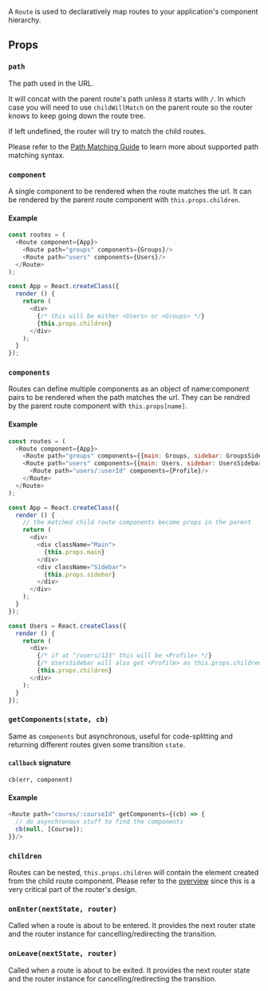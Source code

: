 A `Route` is used to declaratively map routes to your application's
component hierarchy.

Props
-----

### `path`

The path used in the URL.

It will concat with the parent route's path unless it starts with `/`.
In which case you will need to use `childWillMatch` on the parent route
so the router knows to keep going down the route tree.

If left undefined, the router will try to match the child routes.

Please refer to the [Path Matching Guide][path-matching] to learn more
about supported path matching syntax.

### `component`

A single component to be rendered when the route matches the url. It can
be rendered by the parent route component with `this.props.children`.

#### Example

```js
const routes = (
  <Route component={App}>
    <Route path="groups" components={Groups}/>
    <Route path="users" components={Users}/>
  </Route>
);

const App = React.createClass({
  render () {
    return (
      <div>
        {/* this will be either <Users> or <Groups> */}
        {this.props.children}
      </div>
    );
  }
});
```

### `components`

Routes can define multiple components as an object of name:component
pairs to be rendered when the path matches the url. They can be rendred
by the parent route component with `this.props[name]`.

#### Example

```js
const routes = (
  <Route component={App}>
    <Route path="groups" components={{main: Groups, sidebar: GroupsSidebar}}/>
    <Route path="users" components={{main: Users, sidebar: UsersSidebar}}>
      <Route path="users/:userId" components={Profile}/>
    </Route>
  </Route>
);

const App = React.createClass({
  render () {
    // the matched child route components become props in the parent
    return (
      <div>
        <div className="Main">
          {this.props.main}
        </div>
        <div className="Sidebar">
          {this.props.sidebar}
        </div>
      </div>
    );
  }
});

const Users = React.createClass({
  render () {
    return (
      <div>
        {/* if at "/users/123" this will be <Profile> */}
        {/* UsersSidebar will also get <Profile> as this.props.children */}
        {this.props.children}
      </div>
    );
  }
});
```

### `getComponents(state, cb)`

Same as `components` but asynchronous, useful for code-splitting and
returning different routes given some transition `state`.

#### `callback` signature

`cb(err, component)`

#### Example

```js
<Route path="coures/:courseId" getComponents={(cb) => {
  // do asynchronous stuff to find the components
  cb(null, [Course]);
}}/>
```

### `children`

Routes can be nested, `this.props.children` will contain the element
created from the child route component. Please refer to the
[overview][overview] since this is a very critical part of the router's
design.

### `onEnter(nextState, router)`

Called when a route is about to be entered. It provides the next router
state and the router instance for cancelling/redirecting the transition.

### `onLeave(nextState, router)`

Called when a route is about to be exited. It provides the next router
state and the router instance for cancelling/redirecting the transition.

  [overview]:#TODO
  [path-matching]:#TODO
  [ignoreScrollBehavior]:#TODO
  [instragram-example]:#TODO
  [history]:#TODO

